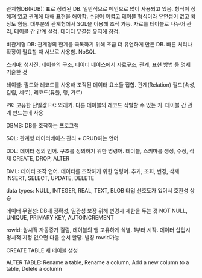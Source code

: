 관계형DB(RDB): 표로 정리된 DB. 일반적으로 메인으로 많이 사용되고 있음. 
형식이 정해져 있고 관계에 대해 표현을 해야함. 수정이 어렵고 테이블 형식이라
유연성이 없고 확장도 힘듦. 대부분의 관계형에서 SQL을 이용해 조작 가능.
자료를 테이블로 나누어 관리, 테이블 간 간계 설정. 데이터 무결성 유지에 장점.

비관계형 DB: 관계형의 한계를 극복하기 위해 조금 더 유연하게 만든 DB. 빠른 처리나 확장이
필요할 때 서브로 사용함. NoSQL

스키마: 청사진. 테이블의 구조, 데이터 베이스에서 자료구조, 관계, 표현 방법 등 명세 기술한 것

테이블: 필드와 레코드를 사용해 조직된 데이터 요소들 집합. 관계(Relation)
필드(속성, 칼럼, 세로), 레코드(튜플, 행, 가로)

PK: 고유한 단일값
FK: 외래키. 다른 테이블의 레코드 식별할 수 있는 키. 테이블 간 관계 만드는데 사용

DBMS: DB를 조작하는 프로그램

SQL: 관계형 데이터베이스 관리 + CRUD하는 언어

DDL: 데이터 정의 언어. 구조를 정의하기 위한 명령어. 테이블, 스키마를 생성, 수정, 삭제
CREATE, DROP, ALTER

DML: 데이터 조작 언어. 데이터를 조작하기 위한 명령어. 추가, 조회, 변경, 삭제
INSERT, SELECT, UPDATE, DELETE

data types: NULL, INTEGER, REAL, TEXT, BLOB
타입 선호도가 있어서 호환성 상승

데이터 무결성: DB내 정확성, 일관성 보장 위해 변경시 제한을 두는 것
NOT NULL, UNIQUE, PRIMARY KEY, AUTOINCREMENT

rowid: 암시적 자동증가 컬럼, 테이블의 행 고유하게 식별. 1부터 시작.
데이터 삽입시 명시적 지정 없으면 다음 순서 할당. 별칭 rowid가능

CREATE TABLE 새 테이블 생성

ALTER TABLE: Rename a table, Rename a column, Add a new column to a table, Delete a column